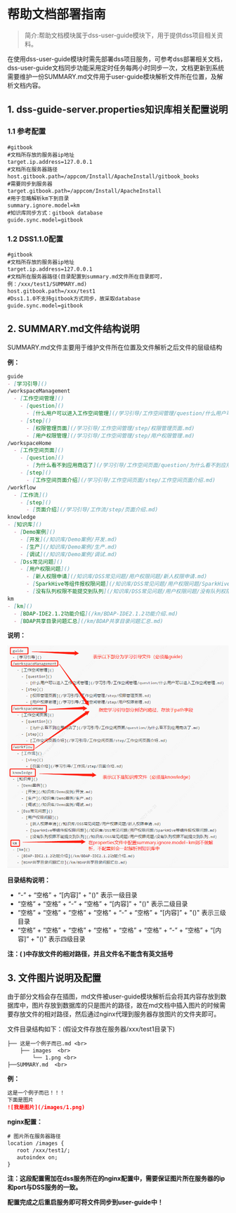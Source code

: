 # 帮助文档部署指南

> 简介:帮助文档模块属于dss-user-guide模块下，用于提供dss项目相关资料。

在使用dss-user-guide模块时需先部署dss项目服务，可参考dss部署相关文档，dss-user-guide文档同步功能采用定时任务每两小时同步一次，文档更新到系统需要维护一份SUMMARY.md文件用于user-guide模块解析文件所在位置，及解析文档内容。



## 1. dss-guide-server.properties知识库相关配置说明

### 1.1 参考配置

````properties
#gitbook
#文档所存放的服务器ip地址
target.ip.address=127.0.0.1
#文档所在服务器路径
host.gitbook.path=/appcom/Install/ApacheInstall/gitbook_books
#需要同步到服务器
target.gitbook.path=/appcom/Install/ApacheInstall
#用于忽略解析km下到目录
summary.ignore.model=km
#知识库同步方式：gitbook database
guide.sync.model=gitbook
````

### 1.2 DSS1.1.0配置

````properties
#gitbook
#文档所存放的服务器ip地址
target.ip.address=127.0.0.1
#文档所在服务器路径(目录配置到summary.md文件所在目录即可，例：/xxx/test1/SUMMARY.md)
host.gitbook.path=/xxx/test1
#Dss1.1.0不支持gitbook方式同步，故采取database
guide.sync.model=gitbook
````



## 2. SUMMARY.md文件结构说明

SUMMARY.md文件主要用于维护文件所在位置及文件解析之后文件的层级结构

**例：**

````SUMMARY.md
guide
- [学习引导]()
/workspaceManagement
  - [工作空间管理]()
    - [question]()
      - [什么用户可以进入工作空间管理](/学习引导/工作空间管理/question/什么用户可以进入工作空间管理.md)
    - [step]()
      - [权限管理页面](/学习引导/工作空间管理/step/权限管理页面.md)
      - [用户权限管理](/学习引导/工作空间管理/step/用户权限管理.md)
/workspaceHome
  - [工作空间页面]()
    - [question]()
      - [为什么看不到应用商店了](/学习引导/工作空间页面/question/为什么看不到应用商店了.md)
    - [step]()
      - [工作空间页面介绍](/学习引导/工作空间页面/step/工作空间页面介绍.md)
/workflow
  - [工作流]()
    - [step]()
      - [页面介绍](/学习引导/工作流/step/页面介绍.md)
knowledge
- [知识库]()
  - [Demo案例]()
    - [开发](/知识库/Demo案例/开发.md)
    - [生产](/知识库/Demo案例/生产.md)
    - [调试](/知识库/Demo案例/调试.md)
  - [Dss常见问题]()
    - [用户权限问题]()
      - [新人权限申请](/知识库/DSS常见问题/用户权限问题/新人权限申请.md)
      - [SparkHive等组件报权限问题](/知识库/DSS常见问题/用户权限问题/SparkHive等组件报权限问题.md)   
      - [没有队列权限不能提交到队列](/知识库/DSS常见问题/用户权限问题/没有队列权限不能提交到队列.md)
km
- [km]()
  - [BDAP-IDE2.1.2功能介绍](/km/BDAP-IDE2.1.2功能介绍.md)
  - [BDAP共享目录问题汇总](/km/BDAP共享目录问题汇总.md)
````

**说明：**

![企业微信截图_20220623173645](../Images/安装部署/DSSUserGuide部署/userguide_1.png)

**目录结构说明：**

- “-” + “空格” + “[内容]” + "()" 表示一级目录
- “空格” + “空格” + “-” + “空格” + “[内容]” + "()" 表示二级目录
- “空格” + “空格” + “空格” + “空格” + “-” + “空格” + “[内容]” + "()" 表示三级目录
- “空格” + “空格” + “空格” + “空格” + “空格” + “空格” + “-” + “空格” + “[内容]” + "()" 表示四级目录

**注：( )中存放文件的相对路径，并且文件名不能含有英文括号**



## 3. 文件图片说明及配置

由于部分文档会存在插图，md文件被user-guide模块解析后会将其内容存放到数据库中，图片存放到数据库的只是图片的路径，故在md文档中插入图片的时候需要存放文件的相对路径，然后通过nginx代理到服务器存放图片的文件夹即可。

文件目录结构如下：(假设文件存放在服务器/xxx/test1目录下)
```text
├── 这是一个例子而已.md <br>
    ├── images  <br>
        └── 1.png <br>
├──SUMMARY.md  <br>
```

**例：**

````md
这是一个例子而已！！！
下面是图片
![我是图片](/images/1.png)
````

**nginx配置：**

````nginx
# 图片所在服务器路径
location /images {
   root /xxx/test1/;
   autoindex on;
}        
````

**注：这段配置需加在dss服务所在的nginx配置中，需要保证图片所在服务器的ip和port与DSS服务的一致。**

**配置完成之后重启服务即可将文件同步到user-guide中！**











